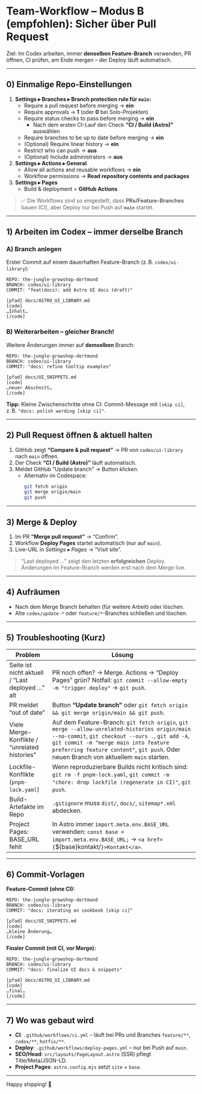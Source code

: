 # Team-Workflow – Modus B (empfohlen): Sicher über Pull Request

Ziel: Im Codex arbeiten, immer **denselben Feature-Branch** verwenden, PR öffnen, CI prüfen, am Ende mergen – der Deploy läuft automatisch.

---

## 0) Einmalige Repo-Einstellungen

1. **Settings ▸ Branches ▸ Branch protection rule für `main`:**
   - Require a pull request before merging → **ein**
   - Require approvals → **1** (oder **0** bei Solo-Projekten)
   - Require status checks to pass before merging → **ein**
     - Nach dem ersten CI-Lauf den Check **“CI / Build (Astro)”** auswählen
   - Require branches to be up to date before merging → **ein**
   - (Optional) Require linear history → **ein**
   - Restrict who can push → **aus**
   - (Optional) Include administrators → **aus**
2. **Settings ▸ Actions ▸ General**
   - Allow all actions and reusable workflows → **ein**
   - Workflow permissions → **Read repository contents and packages**
3. **Settings ▸ Pages**
   - Build & deployment = **GitHub Actions**

> ✅ Die Workflows sind so eingestellt, dass **PRs/Feature-Branches** bauen (CI), aber Deploy nur bei Push auf **`main`** startet.

---

## 1) Arbeiten im Codex – immer derselbe Branch

### A) Branch anlegen

Erster Commit auf einem dauerhaften Feature-Branch (z. B. `codex/ui-library`):

```
REPO: the-jungle-growshop-dortmund
BRANCH: codex/ui-library
COMMIT: "feat(docs): add Astro UI docs (draft)"

[pfad] docs/ASTRO_UI_LIBRARY.md
[code]
…Inhalt…
[/code]
```

### B) Weiterarbeiten – gleicher Branch!

Weitere Änderungen immer auf **demselben** Branch:

```
REPO: the-jungle-growshop-dortmund
BRANCH: codex/ui-library
COMMIT: "docs: refine tooltip examples"

[pfad] docs/UI_SNIPPETS.md
[code]
…neuer Abschnitt…
[/code]
```

**Tipp:** Kleine Zwischenschritte ohne CI: Commit-Message mit `[skip ci]`, z. B. `"docs: polish wording [skip ci]"`.

---

## 2) Pull Request öffnen & aktuell halten

1. GitHub zeigt **“Compare & pull request”** → PR von `codex/ui-library` nach `main` öffnen.
2. Der Check **“CI / Build (Astro)”** läuft automatisch.
3. Meldet GitHub “Update branch” → Button klicken.
   - Alternativ im Codespace:
     ```bash
     git fetch origin
     git merge origin/main
     git push
     ```

---

## 3) Merge & Deploy

1. Im PR **“Merge pull request”** → “Confirm”.
2. Workflow **Deploy Pages** startet automatisch (nur auf `main`).
3. Live-URL in *Settings ▸ Pages* → “Visit site”.

> “Last deployed …” zeigt den letzten **erfolgreichen** Deploy. Änderungen im Feature-Branch werden erst nach dem Merge live.

---

## 4) Aufräumen

- Nach dem Merge Branch behalten (für weitere Arbeit) oder löschen.
- Alte `codex/update-*` oder `feature/*`-Branches schließen und löschen.

---

## 5) Troubleshooting (Kurz)

| Problem | Lösung |
| --- | --- |
| Seite ist nicht aktuell / “Last deployed …” alt | PR noch offen? → Merge. Actions → “Deploy Pages” grün? Notfall: `git commit --allow-empty -m "trigger deploy"` → `git push`. |
| PR meldet “out of date” | Button **“Update branch”** oder `git fetch origin && git merge origin/main && git push`. |
| Viele Merge-Konflikte / “unrelated histories” | Auf dem Feature-Branch: `git fetch origin`, `git merge --allow-unrelated-histories origin/main --no-commit`, `git checkout --ours .`, `git add -A`, `git commit -m "merge main into feature preferring feature content"`, `git push`. Oder neuen Branch von aktuellem `main` starten. |
| Lockfile-Konflikte (`pnpm-lock.yaml`) | Wenn reproduzierbare Builds nicht kritisch sind: `git rm -f pnpm-lock.yaml`, `git commit -m "chore: drop lockfile (regenerate in CI)"`, `git push`. |
| Build-Artefakte im Repo | `.gitignore` muss `dist/`, `docs/`, `sitemap*.xml` abdecken. |
| Project Pages: BASE_URL fehlt | In Astro immer `import.meta.env.BASE_URL` verwenden: `const base = import.meta.env.BASE_URL;` → `<a href={`${base}kontakt/`}>Kontakt</a>`. |

---

## 6) Commit-Vorlagen

**Feature-Commit (ohne CI):**
```
REPO: the-jungle-growshop-dortmund
BRANCH: codex/ui-library
COMMIT: "docs: iterating on cookbook [skip ci]"

[pfad] docs/UI_SNIPPETS.md
[code]
…kleine Änderung…
[/code]
```

**Finaler Commit (mit CI, vor Merge):**
```
REPO: the-jungle-growshop-dortmund
BRANCH: codex/ui-library
COMMIT: "docs: finalize UI docs & snippets"

[pfad] docs/ASTRO_UI_LIBRARY.md
[code]
…final…
[/code]
```

---

## 7) Wo was gebaut wird

- **CI**: `.github/workflows/ci.yml` – läuft bei PRs und Branches `feature/**`, `codex/**`, `hotfix/**`.
- **Deploy**: `.github/workflows/deploy-pages.yml` – nur bei Push auf `main`.
- **SEO/Head**: `src/layouts/PageLayout.astro` (SSR) pflegt Title/Meta/JSON-LD.
- **Project Pages**: `astro.config.mjs` setzt `site` + `base`.

---

Happy shipping! 🚀
